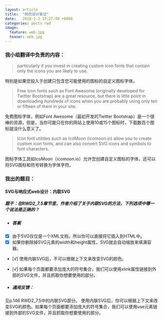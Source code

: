 ```yaml
---
layout: article
title:  "网页设计笔记"
date:   2018-1-2 17:27:50 +0800
categories: posts rwd
image:
  feature: web.jpg
  teaser: web.jpg
---
```


### 我小组翻译中负责的内容：

>particularly if you invest in creating custom icon fonts that contain only the icons you are likely to use. 

特别是如果您投入于创建只包含您可能使用的图标的自定义图标字体。
>Free icon fonts such as Font Awesome (originally developed for Twitter Bootstrap) are a great resource, but there is little point in downloading hundreds of icons when you are probably using only ten or fifteen of them in your site. 

免费图标字体，例如Font Awesome（最初开发的Twitter Bootstrap）是一个很棒的资源，但是，当你可能只在你的网站上使用10或15个图标时，下载数百个图标就没什么意义了。
>Icon font utilities such as IcoMoon (icomoon.io) allow you to create custom icon fonts, and can also convert SVG icons and symbols to font characters.

图标字体工具如IcoMoon（icomoon.io）允许您创建自定义图标的字体，还可以将SVG图标和符号转换为字体字符。

### 我出的题目：

#### SVG与响应式web设计：内联SVG

##### 题干：在RWD2_7.5章节里，作者介绍了关于内联SVG的方法，下列选项中哪一个说法是正确的？

- ##### 答案
- [x] 由于SVG仅仅是一个XML文档，所以你可以直接将它插入到HTML中。
- [x] 如果你删除掉SVG元素的width和height属性，SVG就会自动缩放来填满容器。 
- [√] 使用内联SVG后，不可以根据上下文来改变SVG的颜色。
- [√] 如果每个页面都要添加庞大的符号集合，我们可以使用xlink属性链接到外部的SVG文件，并且抓取你想要使用的部分。

- ##### 通用反馈：
见p.146 RWD2_7.5中的内联SVG部分。
使用内联SVG后，你可以根据上下文来改变SVG的颜色。如果每个页面都要添加庞大的符号集合，我们可以使用use元素链接到外部的SVG文件，并且抓取你想要使用的部分。